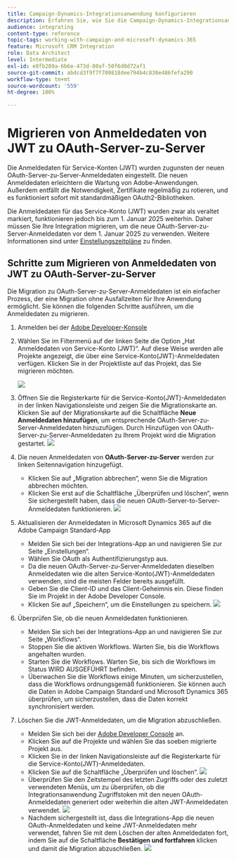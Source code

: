 ```yaml
---
title: Campaign-Dynamics-Integrationsanwendung konfigurieren
description: Erfahren Sie, wie Sie die Campaign-Dynamics-Integrationsanwendung konfigurieren.
audience: integrating
content-type: reference
topic-tags: working-with-campaign-and-microsoft-dynamics-365
feature: Microsoft CRM Integration
role: Data Architect
level: Intermediate
exl-id: e0fb289a-6b6e-473d-80af-50f6d0d72af1
source-git-commit: abdcd3f9f7f709818dee794b4c830e486fefa290
workflow-type: tm+mt
source-wordcount: '559'
ht-degree: 100%

---
```


# Migrieren von Anmeldedaten von JWT zu OAuth-Server-zu-Server

Die Anmeldedaten für Service-Konten (JWT) wurden zugunsten der neuen OAuth-Server-zu-Server-Anmeldedaten eingestellt. Die neuen Anmeldedaten erleichtern die Wartung von Adobe-Anwendungen. Außerdem entfällt die Notwendigkeit, Zertifikate regelmäßig zu rotieren, und es funktioniert sofort mit standardmäßigen OAuth2-Bibliotheken.

Die Anmeldedaten für das Service-Konto (JWT) wurden zwar als veraltet markiert, funktionieren jedoch bis zum 1. Januar 2025 weiterhin. Daher müssen Sie Ihre Integration migrieren, um die neue OAuth-Server-zu-Server-Anmeldedaten vor dem 1. Januar 2025 zu verwenden. Weitere Informationen sind unter [Einstellungszeitpläne](https://developer.adobe.com/developer-console/docs/guides/authentication/ServerToServerAuthentication/migration/#deperecation-timelines) zu finden.

## Schritte zum Migrieren von Anmeldedaten von JWT zu OAuth-Server-zu-Server

Die Migration zu OAuth-Server-zu-Server-Anmeldedaten ist ein einfacher Prozess, der eine Migration ohne Ausfallzeiten für Ihre Anwendung ermöglicht. Sie können die folgenden Schritte ausführen, um die Anmeldedaten zu migrieren.

1. Anmelden bei der [Adobe Developer-Konsole](https://developer.adobe.com/console)
2. Wählen Sie im Filtermenü auf der linken Seite die Option „Hat Anmeldedaten von Service-Konto (JWT)“. Auf diese Weise werden alle Projekte angezeigt, die über eine Service-Konto(JWT)-Anmeldedaten verfügen. Klicken Sie in der Projektliste auf das Projekt, das Sie migrieren möchten.

   ![](assets/JwtToOAuthMigration1.png)

3. Öffnen Sie die Registerkarte für die Service-Konto(JWT)-Anmeldedaten in der linken Navigationsleiste und zeigen Sie die Migrationskarte an. Klicken Sie auf der Migrationskarte auf die Schaltfläche **Neue Anmeldedaten hinzufügen**, um entsprechende OAuth-Server-zu-Server-Anmeldedaten hinzuzufügen. Durch Hinzufügen von OAuth-Server-zu-Server-Anmeldedaten zu Ihrem Projekt wird die Migration gestartet.
   ![](assets/JwtToOAuthMigration2.png)
4. Die neuen Anmeldedaten von **OAuth-Server-zu-Server** werden zur linken Seitennavigation hinzugefügt.
   * Klicken Sie auf „Migration abbrechen“, wenn Sie die Migration abbrechen möchten.
   * Klicken Sie erst auf die Schaltfläche „Überprüfen und löschen“, wenn Sie sichergestellt haben, dass die neuen OAuth-Server-to-Server-Anmeldedaten funktionieren.
     ![](assets/JwtToOAuthMigration3.png)

5. Aktualisieren der Anmeldedaten in Microsoft Dynamics 365 auf die Adobe Campaign Standard-App
   * Melden Sie sich bei der Integrations-App an und navigieren Sie zur Seite „Einstellungen“.
   * Wählen Sie OAuth als Authentifizierungstyp aus.
   * Da die neuen OAuth-Server-zu-Server-Anmeldedaten dieselben Anmeldedaten wie die alten Service-Konto(JWT)-Anmeldedaten verwenden, sind die meisten Felder bereits ausgefüllt.
   * Geben Sie die Client-ID und das Client-Geheimnis ein. Diese finden Sie im Projekt in der Adobe Developer Console.
   * Klicken Sie auf „Speichern“, um die Einstellungen zu speichern.
     ![](assets/JwtToOAuthMigration4.png)

6. Überprüfen Sie, ob die neuen Anmeldedaten funktionieren.
   * Melden Sie sich bei der Integrations-App an und navigieren Sie zur Seite „Workflows“.
   * Stoppen Sie die aktiven Workflows. Warten Sie, bis die Workflows angehalten wurden.
   * Starten Sie die Workflows. Warten Sie, bis sich die Workflows im Status WIRD AUSGEFÜHRT befinden.
   * Überwachen Sie die Workflows einige Minuten, um sicherzustellen, dass die Workflows ordnungsgemäß funktionieren. Sie können auch die Daten in Adobe Campaign Standard und Microsoft Dynamics 365 überprüfen, um sicherzustellen, dass die Daten korrekt synchronisiert werden.

7. Löschen Sie die JWT-Anmeldedaten, um die Migration abzuschließen.
   * Melden Sie sich bei der [Adobe Developer Console](https://developer.adobe.com/console) an.
   * Klicken Sie auf die Projekte und wählen Sie das soeben migrierte Projekt aus.
   * Klicken Sie in der linken Navigationsleiste auf die Registerkarte für die Service-Konto(JWT)-Anmeldedaten.
   * Klicken Sie auf die Schaltfläche „Überprüfen und löschen“.
     ![](assets/JwtToOAuthMigration5.png)
   * Überprüfen Sie den Zeitstempel des letzten Zugriffs oder des zuletzt verwendeten Menüs, um zu überprüfen, ob die Integrationsanwendung Zugriffstoken mit den neuen OAuth-Anmeldedaten generiert oder weiterhin die alten JWT-Anmeldedaten verwendet.
     ![](assets/JwtToOAuthMigration6.png)
   * Nachdem sichergestellt ist, dass die Integrations-App die neuen OAuth-Anmeldedaten und keine JWT-Anmeldedaten mehr verwendet, fahren Sie mit dem Löschen der alten Anmeldedaten fort, indem Sie auf die Schaltfläche **Bestätigen und fortfahren** klicken und damit die Migration abzuschließen.
     ![](assets/JwtToOAuthMigration7.png)
